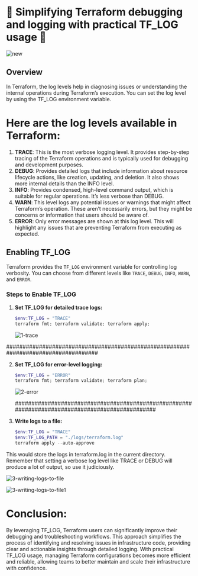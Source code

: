 # 🌟 Simplifying Terraform debugging and logging with practical TF_LOG usage 🌟




![new](https://github.com/user-attachments/assets/92e64a40-5032-490e-a8d3-3b73fd8f263e)





## Overview

In Terraform, the log levels help in diagnosing issues or understanding the internal operations during Terraform’s execution. You can set the log level by using the TF_LOG environment variable.


# Here are the log levels available in Terraform:
1.	**TRACE**: This is the most verbose logging level. It provides step-by-step tracing of the Terraform operations and is typically used for debugging and development purposes.
2.	**DEBUG**: Provides detailed logs that include information about resource lifecycle actions, like creation, updating, and deletion. It also shows more internal details than the INFO level.
3.	**INFO**: Provides condensed, high-level command output, which is suitable for regular operations. It’s less verbose than DEBUG.
4.	**WARN**: This level logs any potential issues or warnings that might affect Terraform’s operation. These aren’t necessarily errors, but they might be concerns or information that users should be aware of.
5.	**ERROR**: Only error messages are shown at this log level. This will highlight any issues that are preventing Terraform from executing as expected.


## Enabling TF_LOG

Terraform provides the `TF_LOG` environment variable for controlling log verbosity. You can choose from different levels like `TRACE`, `DEBUG`, `INFO`, `WARN`, and `ERROR`.

### Steps to Enable TF_LOG

1. **Set TF_LOG for detailed trace logs:**

    ```powershell
    $env:TF_LOG = "TRACE"
    terraform fmt; terraform validate; terraform apply;
    ```





    ![1-trace](https://github.com/user-attachments/assets/37972410-ce7d-4a60-ae93-e26b4da3caf4)





####################################################################################
   


2. **Set TF_LOG for error-level logging:**

    ```powershell
    $env:TF_LOG = "ERROR"
    terraform fmt; terraform validate; terraform plan;
    ```





    ![2-error](https://github.com/user-attachments/assets/ab239bbb-341e-4145-8289-a1f0f947a9be)







   #################################################################################################





3. **Write logs to a file:**

    ```powershell
    $env:TF_LOG = "TRACE"
    $env:TF_LOG_PATH = "./logs/terraform.log"
    terraform apply --auto-approve
    ```


This would store the logs in terraform.log in the current directory. Remember that setting a verbose log level like TRACE or DEBUG will produce a lot of output, so use it judiciously.



![3-writing-logs-to-file](https://github.com/user-attachments/assets/50fa8a46-abc6-4a9c-88ca-3da57e02fe09)


































![3-writing-logs-to-file1](https://github.com/user-attachments/assets/2685ad1b-3f3f-4d17-8b1a-902681d1a21e)












# Conclusion:
By leveraging TF_LOG, Terraform users can significantly improve their debugging and troubleshooting workflows. This approach simplifies the process of identifying and resolving issues in infrastructure code, providing clear and actionable insights through detailed logging. With practical TF_LOG usage, managing Terraform configurations becomes more efficient and reliable, allowing teams to better maintain and scale their infrastructure with confidence.





